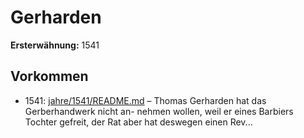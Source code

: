 # Gerharden

**Ersterwähnung:** 1541

## Vorkommen
- 1541: [jahre/1541/README.md](../jahre/1541/README.md) – Thomas Gerharden hat das Gerberhandwerk nicht an-
nehmen wollen, weil er eines Barbiers Tochter gefreit,
der Rat aber hat deswegen einen Rev...
